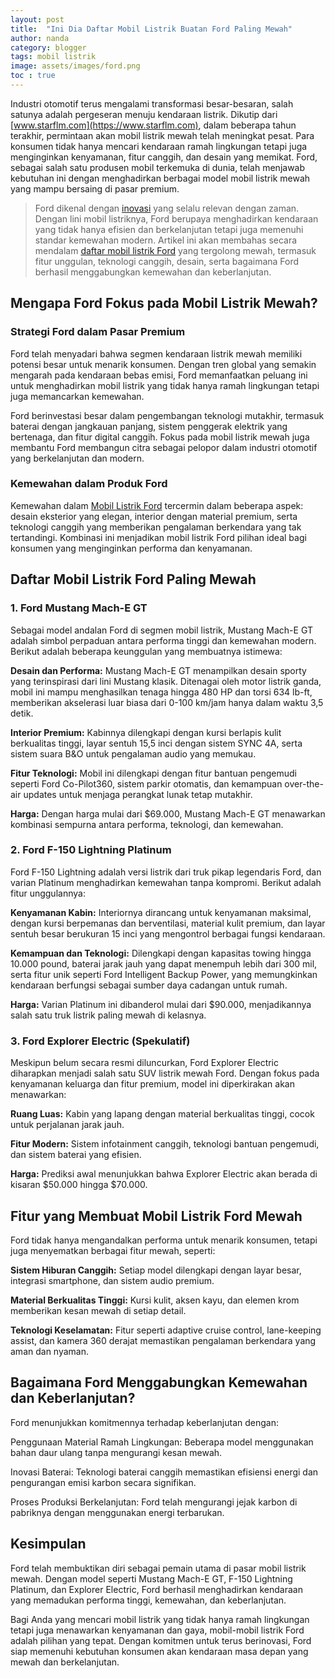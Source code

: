```yaml
---
layout: post
title:  "Ini Dia Daftar Mobil Listrik Buatan Ford Paling Mewah"
author: nanda
category: blogger
tags: mobil listrik
image: assets/images/ford.png
toc : true
---
```



Industri otomotif terus mengalami transformasi besar-besaran, salah satunya adalah pergeseran menuju kendaraan listrik. Dikutip dari [www.starflm.com](https://www.starflm.com), dalam beberapa tahun terakhir, permintaan akan mobil listrik mewah telah meningkat pesat. Para konsumen tidak hanya mencari kendaraan ramah lingkungan tetapi juga menginginkan kenyamanan, fitur canggih, dan desain yang memikat. Ford, sebagai salah satu produsen mobil terkemuka di dunia, telah menjawab kebutuhan ini dengan menghadirkan berbagai model mobil listrik mewah yang mampu bersaing di pasar premium.

> Ford dikenal dengan [inovasi](https://pediaku.id/inovasi-teknologi-daihatsu/) yang selalu relevan dengan zaman. Dengan lini mobil listriknya, Ford berupaya menghadirkan kendaraan yang tidak hanya efisien dan berkelanjutan tetapi juga memenuhi standar kemewahan modern. Artikel ini akan membahas secara mendalam [daftar mobil listrik Ford](https://pediaku.id/daftar-mobil-listrik-buatan-ford/) yang tergolong mewah, termasuk fitur unggulan, teknologi canggih, desain, serta bagaimana Ford berhasil menggabungkan kemewahan dan keberlanjutan.

## Mengapa Ford Fokus pada Mobil Listrik Mewah?

### Strategi Ford dalam Pasar Premium

Ford telah menyadari bahwa segmen kendaraan listrik mewah memiliki potensi besar untuk menarik konsumen. Dengan tren global yang semakin mengarah pada kendaraan bebas emisi, Ford memanfaatkan peluang ini untuk menghadirkan mobil listrik yang tidak hanya ramah lingkungan tetapi juga memancarkan kemewahan.

Ford berinvestasi besar dalam pengembangan teknologi mutakhir, termasuk baterai dengan jangkauan panjang, sistem penggerak elektrik yang bertenaga, dan fitur digital canggih. Fokus pada mobil listrik mewah juga membantu Ford membangun citra sebagai pelopor dalam industri otomotif yang berkelanjutan dan modern.

### Kemewahan dalam Produk Ford

Kemewahan dalam [Mobil Listrik Ford](https://www.starflm.com/mobil-listrik-ford-masa-depan-kendaraan-ramah-lingkungan/) tercermin dalam beberapa aspek: desain eksterior yang elegan, interior dengan material premium, serta teknologi canggih yang memberikan pengalaman berkendara yang tak tertandingi. Kombinasi ini menjadikan mobil listrik Ford pilihan ideal bagi konsumen yang menginginkan performa dan kenyamanan.

## Daftar Mobil Listrik Ford Paling Mewah

### 1. Ford Mustang Mach-E GT

Sebagai model andalan Ford di segmen mobil listrik, Mustang Mach-E GT adalah simbol perpaduan antara performa tinggi dan kemewahan modern. Berikut adalah beberapa keunggulan yang membuatnya istimewa:

**Desain dan Performa:** Mustang Mach-E GT menampilkan desain sporty yang terinspirasi dari lini Mustang klasik. Ditenagai oleh motor listrik ganda, mobil ini mampu menghasilkan tenaga hingga 480 HP dan torsi 634 lb-ft, memberikan akselerasi luar biasa dari 0-100 km/jam hanya dalam waktu 3,5 detik.

**Interior Premium:** Kabinnya dilengkapi dengan kursi berlapis kulit berkualitas tinggi, layar sentuh 15,5 inci dengan sistem SYNC 4A, serta sistem suara B&O untuk pengalaman audio yang memukau.

**Fitur Teknologi:** Mobil ini dilengkapi dengan fitur bantuan pengemudi seperti Ford Co-Pilot360, sistem parkir otomatis, dan kemampuan over-the-air updates untuk menjaga perangkat lunak tetap mutakhir.

**Harga:** Dengan harga mulai dari $69.000, Mustang Mach-E GT menawarkan kombinasi sempurna antara performa, teknologi, dan kemewahan.

### 2. Ford F-150 Lightning Platinum

Ford F-150 Lightning adalah versi listrik dari truk pikap legendaris Ford, dan varian Platinum menghadirkan kemewahan tanpa kompromi. Berikut adalah fitur unggulannya:

**Kenyamanan Kabin:** Interiornya dirancang untuk kenyamanan maksimal, dengan kursi berpemanas dan berventilasi, material kulit premium, dan layar sentuh besar berukuran 15 inci yang mengontrol berbagai fungsi kendaraan.

**Kemampuan dan Teknologi:** Dilengkapi dengan kapasitas towing hingga 10.000 pound, baterai jarak jauh yang dapat menempuh lebih dari 300 mil, serta fitur unik seperti Ford Intelligent Backup Power, yang memungkinkan kendaraan berfungsi sebagai sumber daya cadangan untuk rumah.

**Harga:** Varian Platinum ini dibanderol mulai dari $90.000, menjadikannya salah satu truk listrik paling mewah di kelasnya.

### 3. Ford Explorer Electric (Spekulatif)

Meskipun belum secara resmi diluncurkan, Ford Explorer Electric diharapkan menjadi salah satu SUV listrik mewah Ford. Dengan fokus pada kenyamanan keluarga dan fitur premium, model ini diperkirakan akan menawarkan:

**Ruang Luas:** Kabin yang lapang dengan material berkualitas tinggi, cocok untuk perjalanan jarak jauh.

**Fitur Modern:** Sistem infotainment canggih, teknologi bantuan pengemudi, dan sistem baterai yang efisien.

**Harga:** Prediksi awal menunjukkan bahwa Explorer Electric akan berada di kisaran $50.000 hingga $70.000.

## Fitur yang Membuat Mobil Listrik Ford Mewah

Ford tidak hanya mengandalkan performa untuk menarik konsumen, tetapi juga menyematkan berbagai fitur mewah, seperti:

**Sistem Hiburan Canggih:** Setiap model dilengkapi dengan layar besar, integrasi smartphone, dan sistem audio premium.

**Material Berkualitas Tinggi:** Kursi kulit, aksen kayu, dan elemen krom memberikan kesan mewah di setiap detail.

**Teknologi Keselamatan:** Fitur seperti adaptive cruise control, lane-keeping assist, dan kamera 360 derajat memastikan pengalaman berkendara yang aman dan nyaman.

## Bagaimana Ford Menggabungkan Kemewahan dan Keberlanjutan?

Ford menunjukkan komitmennya terhadap keberlanjutan dengan:

Penggunaan Material Ramah Lingkungan: Beberapa model menggunakan bahan daur ulang tanpa mengurangi kesan mewah.

Inovasi Baterai: Teknologi baterai canggih memastikan efisiensi energi dan pengurangan emisi karbon secara signifikan.

Proses Produksi Berkelanjutan: Ford telah mengurangi jejak karbon di pabriknya dengan menggunakan energi terbarukan.

## Kesimpulan

Ford telah membuktikan diri sebagai pemain utama di pasar mobil listrik mewah. Dengan model seperti Mustang Mach-E GT, F-150 Lightning Platinum, dan Explorer Electric, Ford berhasil menghadirkan kendaraan yang memadukan performa tinggi, kemewahan, dan keberlanjutan.

Bagi Anda yang mencari mobil listrik yang tidak hanya ramah lingkungan tetapi juga menawarkan kenyamanan dan gaya, mobil-mobil listrik Ford adalah pilihan yang tepat. Dengan komitmen untuk terus berinovasi, Ford siap memenuhi kebutuhan konsumen akan kendaraan masa depan yang mewah dan berkelanjutan.

